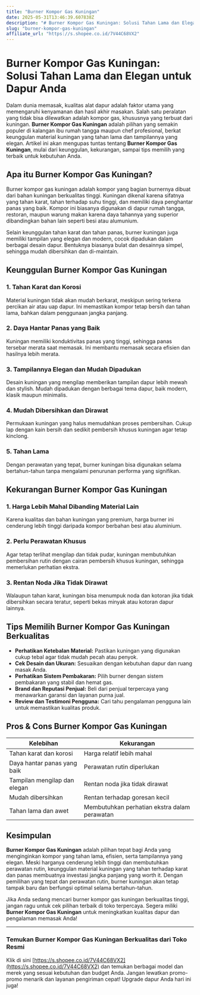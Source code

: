 ```yaml
---
title: "Burner Kompor Gas Kuningan"
date: 2025-05-31T13:46:39.607838Z
description: "# Burner Kompor Gas Kuningan: Solusi Tahan Lama dan Elegan untuk Dapur Anda..."
slug: "burner-kompor-gas-kuningan"
affiliate_url: "https://s.shopee.co.id/7V44C68VX2"
---
```

# Burner Kompor Gas Kuningan: Solusi Tahan Lama dan Elegan untuk Dapur Anda

Dalam dunia memasak, kualitas alat dapur adalah faktor utama yang memengaruhi kenyamanan dan hasil akhir masakan. Salah satu peralatan yang tidak bisa dilewatkan adalah kompor gas, khususnya yang terbuat dari kuningan. **Burner Kompor Gas Kuningan** adalah pilihan yang semakin populer di kalangan ibu rumah tangga maupun chef profesional, berkat keunggulan material kuningan yang tahan lama dan tampilannya yang elegan. Artikel ini akan mengupas tuntas tentang **Burner Kompor Gas Kuningan**, mulai dari keunggulan, kekurangan, sampai tips memilih yang terbaik untuk kebutuhan Anda.

## Apa itu Burner Kompor Gas Kuningan?

Burner kompor gas kuningan adalah kompor yang bagian burnernya dibuat dari bahan kuningan berkualitas tinggi. Kuningan dikenal karena sifatnya yang tahan karat, tahan terhadap suhu tinggi, dan memiliki daya penghantar panas yang baik. Kompor ini biasanya digunakan di dapur rumah tangga, restoran, maupun warung makan karena daya tahannya yang superior dibandingkan bahan lain seperti besi atau alumunium.

Selain keunggulan tahan karat dan tahan panas, burner kuningan juga memiliki tampilan yang elegan dan modern, cocok dipadukan dalam berbagai desain dapur. Bentuknya biasanya bulat dan desainnya simpel, sehingga mudah dibersihkan dan di-maintain.

## Keunggulan Burner Kompor Gas Kuningan

### 1. Tahan Karat dan Korosi  
Material kuningan tidak akan mudah berkarat, meskipun sering terkena percikan air atau uap dapur. Ini memastikan kompor tetap bersih dan tahan lama, bahkan dalam penggunaan jangka panjang.

### 2. Daya Hantar Panas yang Baik  
Kuningan memiliki konduktivitas panas yang tinggi, sehingga panas tersebar merata saat memasak. Ini membantu memasak secara efisien dan hasilnya lebih merata.

### 3. Tampilannya Elegan dan Mudah Dipadukan  
Desain kuningan yang mengilap memberikan tampilan dapur lebih mewah dan stylish. Mudah dipadukan dengan berbagai tema dapur, baik modern, klasik maupun minimalis.

### 4. Mudah Dibersihkan dan Dirawat  
Permukaan kuningan yang halus memudahkan proses pembersihan. Cukup lap dengan kain bersih dan sedikit pembersih khusus kuningan agar tetap kinclong.

### 5. Tahan Lama  
Dengan perawatan yang tepat, burner kuningan bisa digunakan selama bertahun-tahun tanpa mengalami penurunan performa yang signifikan.

## Kekurangan Burner Kompor Gas Kuningan

### 1. Harga Lebih Mahal Dibanding Material Lain  
Karena kualitas dan bahan kuningan yang premium, harga burner ini cenderung lebih tinggi daripada kompor berbahan besi atau aluminium.

### 2. Perlu Perawatan Khusus  
Agar tetap terlihat mengilap dan tidak pudar, kuningan membutuhkan pembersihan rutin dengan cairan pembersih khusus kuningan, sehingga memerlukan perhatian ekstra.

### 3. Rentan Noda Jika Tidak Dirawat  
Walaupun tahan karat, kuningan bisa menumpuk noda dan kotoran jika tidak dibersihkan secara teratur, seperti bekas minyak atau kotoran dapur lainnya.

## Tips Memilih Burner Kompor Gas Kuningan Berkualitas

- **Perhatikan Ketebalan Material:** Pastikan kuningan yang digunakan cukup tebal agar tidak mudah pecah atau penyok.
- **Cek Desain dan Ukuran:** Sesuaikan dengan kebutuhan dapur dan ruang masak Anda.
- **Perhatikan Sistem Pembakaran:** Pilih burner dengan sistem pembakaran yang stabil dan hemat gas.
- **Brand dan Reputasi Penjual:** Beli dari penjual terpercaya yang menawarkan garansi dan layanan purna jual.
- **Review dan Testimoni Pengguna:** Cari tahu pengalaman pengguna lain untuk memastikan kualitas produk.

## Pros & Cons Burner Kompor Gas Kuningan

| Kelebihan | Kekurangan |
|------------|-------------|
| Tahan karat dan korosi | Harga relatif lebih mahal |
| Daya hantar panas yang baik | Perawatan rutin diperlukan |
| Tampilan mengilap dan elegan | Rentan noda jika tidak dirawat |
| Mudah dibersihkan | Rentan terhadap goresan kecil |
| Tahan lama dan awet | Membutuhkan perhatian ekstra dalam perawatan |

## Kesimpulan

**Burner Kompor Gas Kuningan** adalah pilihan tepat bagi Anda yang menginginkan kompor yang tahan lama, efisien, serta tampilannya yang elegan. Meski harganya cenderung lebih tinggi dan membutuhkan perawatan rutin, keunggulan material kuningan yang tahan terhadap karat dan panas membuatnya investasi jangka panjang yang worth it. Dengan pemilihan yang tepat dan perawatan rutin, burner kuningan akan tetap tampak baru dan berfungsi optimal selama bertahun-tahun.

Jika Anda sedang mencari burner kompor gas kuningan berkualitas tinggi, jangan ragu untuk cek pilihan terbaik di toko terpercaya. Segera miliki **Burner Kompor Gas Kuningan** untuk meningkatkan kualitas dapur dan pengalaman memasak Anda!

---

### Temukan Burner Kompor Gas Kuningan Berkualitas dari Toko Resmi
Klik di sini [https://s.shopee.co.id/7V44C68VX2](https://s.shopee.co.id/7V44C68VX2) dan temukan berbagai model dan merek yang sesuai kebutuhan dan budget Anda. Jangan lewatkan promo-promo menarik dan layanan pengiriman cepat! Upgrade dapur Anda hari ini juga!